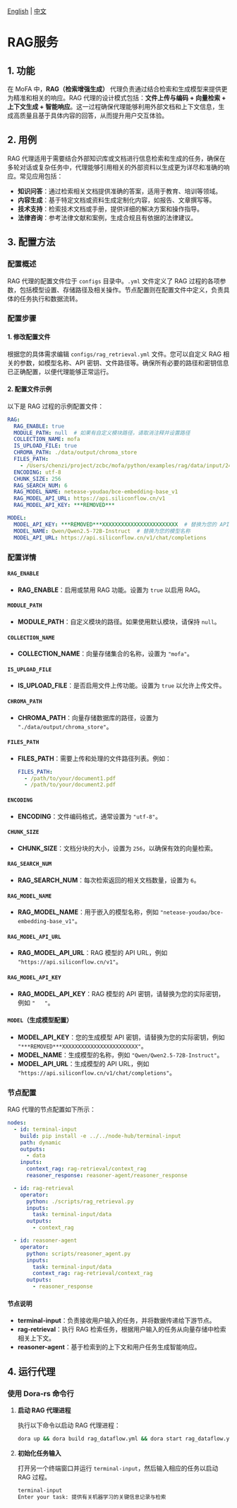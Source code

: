 [English](README.md) | [中文](README_cn.md)

# RAG服务

## 1. 功能

在 MoFA 中，**RAG（检索增强生成）** 代理负责通过结合检索和生成模型来提供更为精准和相关的响应。RAG 代理的设计模式包括：**文件上传与编码 + 向量检索 + 上下文生成 + 智能响应**。这一过程确保代理能够利用外部文档和上下文信息，生成高质量且基于具体内容的回答，从而提升用户交互体验。

## 2. 用例

RAG 代理适用于需要结合外部知识库或文档进行信息检索和生成的任务，确保在多轮对话或复杂任务中，代理能够引用相关的外部资料以生成更为详尽和准确的响应。常见应用包括：

- **知识问答**：通过检索相关文档提供准确的答案，适用于教育、培训等领域。
- **内容生成**：基于特定文档或资料生成定制化内容，如报告、文章撰写等。
- **技术支持**：检索技术文档或手册，提供详细的解决方案和操作指导。
- **法律咨询**：参考法律文献和案例，生成合规且有依据的法律建议。

## 3. 配置方法

### 配置概述

RAG 代理的配置文件位于 `configs` 目录中。`.yml` 文件定义了 RAG 过程的各项参数，包括模型设置、存储路径及相关操作。节点配置则在配置文件中定义，负责具体的任务执行和数据流转。

### 配置步骤

#### 1. 修改配置文件

根据您的具体需求编辑 `configs/rag_retrieval.yml` 文件。您可以自定义 RAG 相关的参数，如模型名称、API 密钥、文件路径等。确保所有必要的路径和密钥信息已正确配置，以便代理能够正常运行。

#### 2. 配置文件示例

以下是 RAG 过程的示例配置文件：

```yaml
RAG:
  RAG_ENABLE: true
  MODULE_PATH: null  # 如果有自定义模块路径，请取消注释并设置路径
  COLLECTION_NAME: mofa
  IS_UPLOAD_FILE: true
  CHROMA_PATH: ./data/output/chroma_store
  FILES_PATH:
    - /Users/chenzi/project/zcbc/mofa/python/examples/rag/data/input/2410.02742v1.pdf
  ENCODING: utf-8
  CHUNK_SIZE: 256
  RAG_SEARCH_NUM: 6
  RAG_MODEL_NAME: netease-youdao/bce-embedding-base_v1
  RAG_MODEL_API_URL: https://api.siliconflow.cn/v1
  RAG_MODEL_API_KEY: ***REMOVED***

MODEL:
  MODEL_API_KEY: ***REMOVED***XXXXXXXXXXXXXXXXXXXXXXXX  # 替换为您的 API 密钥
  MODEL_NAME: Qwen/Qwen2.5-72B-Instruct  # 替换为您的模型名称
  MODEL_API_URL: https://api.siliconflow.cn/v1/chat/completions
```

### 配置详情

#### `RAG_ENABLE`

- **RAG_ENABLE**：启用或禁用 RAG 功能。设置为 `true` 以启用 RAG。

#### `MODULE_PATH`

- **MODULE_PATH**：自定义模块的路径。如果使用默认模块，请保持 `null`。

#### `COLLECTION_NAME`

- **COLLECTION_NAME**：向量存储集合的名称，设置为 `"mofa"`。

#### `IS_UPLOAD_FILE`

- **IS_UPLOAD_FILE**：是否启用文件上传功能。设置为 `true` 以允许上传文件。

#### `CHROMA_PATH`

- **CHROMA_PATH**：向量存储数据库的路径，设置为 `"./data/output/chroma_store"`。

#### `FILES_PATH`

- **FILES_PATH**：需要上传和处理的文件路径列表。例如：
  ```yaml
  FILES_PATH:
    - /path/to/your/document1.pdf
    - /path/to/your/document2.pdf
  ```

#### `ENCODING`

- **ENCODING**：文件编码格式，通常设置为 `"utf-8"`。

#### `CHUNK_SIZE`

- **CHUNK_SIZE**：文档分块的大小，设置为 `256`，以确保有效的向量检索。

#### `RAG_SEARCH_NUM`

- **RAG_SEARCH_NUM**：每次检索返回的相关文档数量，设置为 `6`。

#### `RAG_MODEL_NAME`

- **RAG_MODEL_NAME**：用于嵌入的模型名称，例如 `"netease-youdao/bce-embedding-base_v1"`。

#### `RAG_MODEL_API_URL`

- **RAG_MODEL_API_URL**：RAG 模型的 API URL，例如 `"https://api.siliconflow.cn/v1"`。

#### `RAG_MODEL_API_KEY`

- **RAG_MODEL_API_KEY**：RAG 模型的 API 密钥，请替换为您的实际密钥，例如 `"   "`。

#### `MODEL`（生成模型配置）

- **MODEL_API_KEY**：您的生成模型 API 密钥，请替换为您的实际密钥，例如 `"***REMOVED***XXXXXXXXXXXXXXXXXXXXXXXX"`。
- **MODEL_NAME**：生成模型的名称，例如 `"Qwen/Qwen2.5-72B-Instruct"`。
- **MODEL_API_URL**：生成模型的 API URL，例如 `"https://api.siliconflow.cn/v1/chat/completions"`。


### 节点配置

RAG 代理的节点配置如下所示：

```yaml
nodes:
  - id: terminal-input
    build: pip install -e ../../node-hub/terminal-input
    path: dynamic
    outputs:
      - data
    inputs:
      context_rag: rag-retrieval/context_rag
      reasoner_response: reasoner-agent/reasoner_response

  - id: rag-retrieval
    operator:
      python: ./scripts/rag_retrieval.py
      inputs:
        task: terminal-input/data
      outputs:
        - context_rag

  - id: reasoner-agent
    operator:
      python: scripts/reasoner_agent.py
      inputs:
        task: terminal-input/data
        context_rag: rag-retrieval/context_rag
      outputs:
        - reasoner_response
```

#### 节点说明

- **terminal-input**：负责接收用户输入的任务，并将数据传递给下游节点。
- **rag-retrieval**：执行 RAG 检索任务，根据用户输入的任务从向量存储中检索相关上下文。
- **reasoner-agent**：基于检索到的上下文和用户任务生成智能响应。


## 4. 运行代理

### 使用 Dora-rs 命令行


1. **启动 RAG 代理进程**

   执行以下命令以启动 RAG 代理进程：

   ```bash
   dora up && dora build rag_dataflow.yml && dora start rag_dataflow.yml --attach
   ```

2. **初始化任务输入**

   打开另一个终端窗口并运行 `terminal-input`，然后输入相应的任务以启动 RAG 过程。

   ```bash
   terminal-input
   Enter your task: 提供有关机器学习的关键信息记录与检索
   ```



